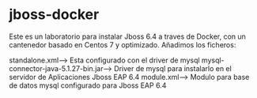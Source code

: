 # jboss-docker
Este es un laboratorio para instalar Jboss 6.4 a traves de Docker, con un cantenedor basado en Centos 7 y optimizado.
Añadimos los ficheros:

standalone.xml--> Esta configurado con el driver de mysql
mysql-connector-java-5.1.27-bin.jar--> Driver de mysql para instalarlo en el servidor de Aplicaciones Jboss EAP 6.4
module.xml--> Modulo para base de datos mysql configurado para Jboss EAP 6.4


